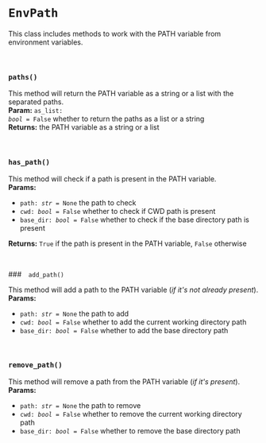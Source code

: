 # `EnvPath`
This class includes methods to work with the PATH variable from environment variables.<br>

<br>

### `paths()`

This method will return the PATH variable as a string or a list with the separated paths.<br>
**Param:** <code>as_list: *bool* = False</code> whether to return the paths as a list or a string<br>
**Returns:** the PATH variable as a string or a list

<br>

### `has_path()`

This method will check if a path is present in the PATH variable.<br>
**Params:**
- <code>path: *str* = None</code> the path to check<br>
- <code>cwd: *bool* = False</code> whether to check if CWD path is present<br>
- <code>base_dir: *bool* = False</code> whether to check if the base directory path is present

**Returns:** `True` if the path is present in the PATH variable, `False` otherwise

<br>

### `add_path()`

This method will add a path to the PATH variable (*if it's not already present*).<br>
**Params:**
- <code>path: *str* = None</code> the path to add<br>
- <code>cwd: *bool* = False</code> whether to add the current working directory path<br>
- <code>base_dir: *bool* = False</code> whether to add the base directory path

<br>

### `remove_path()`

This method will remove a path from the PATH variable (*if it's present*).<br>
**Params:**
- <code>path: *str* = None</code> the path to remove<br>
- <code>cwd: *bool* = False</code> whether to remove the current working directory path<br>
- <code>base_dir: *bool* = False</code> whether to remove the base directory path